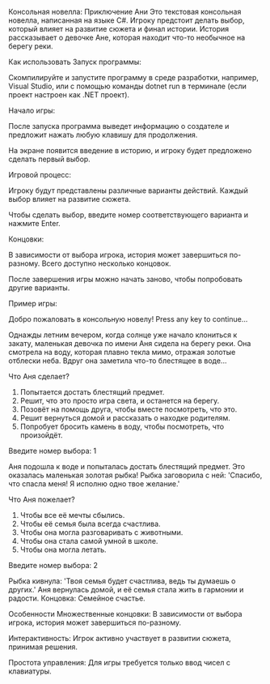 Консольная новелла: Приключение Ани
Это текстовая консольная новелла, написанная на языке C#. Игроку предстоит делать выбор, который влияет на развитие сюжета и финал истории. История рассказывает о девочке Ане, которая находит что-то необычное на берегу реки.

Как использовать
Запуск программы:

Скомпилируйте и запустите программу в среде разработки, например, Visual Studio, или с помощью команды dotnet run в терминале (если проект настроен как .NET проект).

Начало игры:

После запуска программа выведет информацию о создателе и предложит нажать любую клавишу для продолжения.

На экране появится введение в историю, и игроку будет предложено сделать первый выбор.

Игровой процесс:

Игроку будут представлены различные варианты действий. Каждый выбор влияет на развитие сюжета.

Чтобы сделать выбор, введите номер соответствующего варианта и нажмите Enter.

Концовки:

В зависимости от выбора игрока, история может завершиться по-разному. Всего доступно несколько концовок.

После завершения игры можно начать заново, чтобы попробовать другие варианты.

Пример игры:

Добро пожаловать в консольную новелу!
Press any key to continue...

Однажды летним вечером, когда солнце уже начало клониться к закату, маленькая девочка по имени Аня сидела на берегу реки.
Она смотрела на воду, которая плавно текла мимо, отражая золотые отблески неба.
Вдруг она заметила что-то блестящее в воде...

Что Аня сделает?
1. Попытается достать блестящий предмет.
2. Решит, что это просто игра света, и останется на берегу.
3. Позовёт на помощь друга, чтобы вместе посмотреть, что это.
4. Решит вернуться домой и рассказать о находке родителям.
5. Попробует бросить камень в воду, чтобы посмотреть, что произойдёт.

Введите номер выбора: 1

Аня подошла к воде и попыталась достать блестящий предмет. Это оказалась маленькая золотая рыбка!
Рыбка заговорила с ней: 'Спасибо, что спасла меня! Я исполню одно твое желание.'

Что Аня пожелает?
1. Чтобы все её мечты сбылись.
2. Чтобы её семья была всегда счастлива.
3. Чтобы она могла разговаривать с животными.
4. Чтобы она стала самой умной в школе.
5. Чтобы она могла летать.

Введите номер выбора: 2

Рыбка кивнула: 'Твоя семья будет счастлива, ведь ты думаешь о других.'
Аня вернулась домой, и её семья стала жить в гармонии и радости.
Концовка: Семейное счастье.


Особенности
Множественные концовки: В зависимости от выбора игрока, история может завершиться по-разному.

Интерактивность: Игрок активно участвует в развитии сюжета, принимая решения.

Простота управления: Для игры требуется только ввод чисел с клавиатуры.
